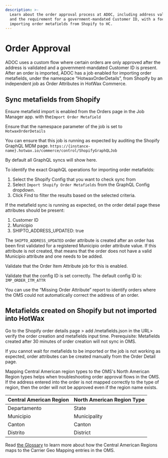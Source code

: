 ```yaml
---
description: >-
  Learn about the order approval process at ADOC, including address validation
  and the requirement for a government-mandated Customer ID, with a focus on
  importing order metafields from Shopify to HC.
---
```


# Order Approval

ADOC uses a custom flow where certain orders are only approved after the address is validated and a government-mandated Customer ID is present. After an order is imported, ADOC has a job enabled for importing order metafields, under the namespace “HotwaxOrderDetails”, from Shopify by an independent job as Order Attributes in HotWax Commerce.

## Sync metafields from Shopify

Ensure metafield import is enabled from the Orders page in the Job Manager app. with the`Import Order Metafield`&#x20;

Ensure that the namespace parameter of the job is set to `HotwaxOrderDetails`

You can ensure that this job is running as expected by auditing the Shopify GraphQL MDM page. `https://{instance-name}.hotwax.io/commerce/control/ShopifyGraphQLJob`

By default all GraphQL syncs will show here.

To identify the exact GraphQL operations for importing order metafields:

1. Select the Shopify Config that you want to check sync from
2. Select `Import Shopify Order Metafields` from the GraphQL Config dropdown.
3. Click Find to filter the results based on the selected criteria.

If the metafield sync is running as expected, on the order detail page these attributes should be present:

1. Customer ID
2. Municipio
3. SHIPTO\_ADDRESS\_UPDATED: true

The `SHIPTO_ADDRESS_UPDATED` order attribute is created after an order has been first validated for a registered Municipio order attribute value. If this attribute is not created, that means that the order does not have a valid Municipio attribute and one needs to be added.

Validate that the Order Item Attribute job for this is enabled.

Validate that the config ID is set correctly. The default config ID is: `IMP_ORDER_ITM_ATTR`

You can use the “Missing Order Attribute” report to identify orders where the OMS could not automatically correct the address of an order.

## Metafields created on Shopify but not imported into HotWax

Go to the Shopify order details page > add /metafields.json in the URL> verify the order creation and metafields input time. Prerequisite: Metafields created after 30 minutes of order creation will not sync in OMS.

If you cannot wait for metafields to be imported or the job is not working as expected, order attributes can be created manually from the Order Detail page.

Mapping Central American region types to the OMS's North American Region types helps when troubleshooting order approval flows in the OMS. If the address entered into the order is not mapped correctly to the type of region, then the order will not be approved even if the region name exists.

| Central American Region | North American Region Type |
| ----------------------- | -------------------------- |
| Departamento            | State                      |
| Municipio               | Municipality               |
| Canton                  | Canton                     |
| Distrito                | District                   |

Read [the Glossary](../GLOSSARY.md) to learn more about how the Central American Regions maps to the Carrier Geo Mapping entries in the OMS.

